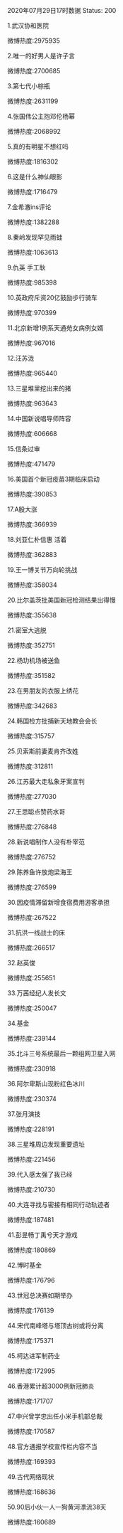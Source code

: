 2020年07月29日17时数据
Status: 200

1.武汉协和医院

微博热度:2975935

2.唯一的好男人是许子言

微博热度:2700685

3.第七代小棕瓶

微博热度:2631199

4.张国伟公主抱邓伦杨幂

微博热度:2068992

5.真的有明星不想红吗

微博热度:1816302

6.这是什么神仙眼影

微博热度:1716479

7.金希澈ins评论

微博热度:1382288

8.秦岭发现罕见雨蛙

微博热度:1063613

9.仇英 手工耿

微博热度:985398

10.英政府斥资20亿鼓励步行骑车

微博热度:970399

11.北京新增1例系天通苑女病例女婿

微博热度:967016

12.汪苏泷

微博热度:965440

13.三星堆里挖出来的猪

微博热度:963643

14.中国新说唱导师阵容

微博热度:606668

15.信条过审

微博热度:471479

16.美国首个新冠疫苗3期临床启动

微博热度:390853

17.A股大涨

微博热度:366939

18.刘亚仁朴信惠 活着

微博热度:362883

19.王一博关节万向轮挑战

微博热度:358034

20.比尔盖茨批美国新冠检测结果出得慢

微博热度:355638

21.密室大逃脱

微博热度:352751

22.杨玏机场被送鱼

微博热度:351582

23.在男朋友的衣服上绣花

微博热度:342683

24.韩国检方批捕新天地教会会长

微博热度:315757

25.贝索斯前妻麦肯齐改姓

微博热度:312811

26.江苏最大走私象牙案宣判

微博热度:277030

27.王思聪点赞药水哥

微博热度:276848

28.新说唱制作人没有朴宰范

微博热度:276752

29.陈养鱼许放炮梁海王

微博热度:276599

30.因疫情滞留新增食宿费用游客承担

微博热度:267522

31.抗洪一线战士的床

微博热度:266517

32.赵英俊

微博热度:255651

33.万茜经纪人发长文

微博热度:250047

34.基金

微博热度:239144

35.北斗三号系统最后一颗组网卫星入网

微博热度:230918

36.阿尔卑斯山现粉红色冰川

微博热度:230374

37.张月演技

微博热度:228191

38.三星堆周边发现重要遗址

微博热度:221456

39.代入感太强了我已经

微博热度:210730

40.大连寻找与密接有相同行动轨迹者

微博热度:187481

41.彭昱畅丁禹兮天才游戏

微博热度:180869

42.博时基金

微博热度:176796

43.世冠总决赛如期举办

微博热度:176139

44.宋代南峰塔与塔顶古树或将分离

微博热度:175371

45.柯达进军制药业

微博热度:172995

46.香港累计超3000例新冠肺炎

微博热度:171707

47.中兴曾学忠出任小米手机部总裁

微博热度:170587

48.官方通报学校宣传栏内容不当

微博热度:169393

49.古代网络现状

微博热度:168636

50.90后小伙一人一狗黄河漂流38天

微博热度:160689

